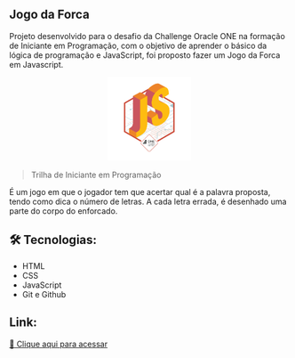 ## Jogo da Forca
Projeto desenvolvido para o desafio da Challenge Oracle ONE na formação de Iniciante em Programação, com o objetivo de aprender o básico da lógica de programação e JavaScript, foi proposto fazer um Jogo da Forca em Javascript.


<p align="center">
<img width="150" src="src/assets/img/Badge.png">
  
> Trilha de Iniciante em Programação 
  
  É um jogo em que o jogador tem que acertar qual é a palavra proposta, tendo como dica o número de letras. A cada letra errada, é desenhado uma parte do corpo do enforcado.

  ## 🛠 Tecnologias: ##
  - HTML
  - CSS
  - JavaScript
  - Git e Github

  ## Link:
[🔗 Clique aqui para acessar](https://beatrisantunes.github.io/Projeto-Jogo-da-Forca-Alura/)

